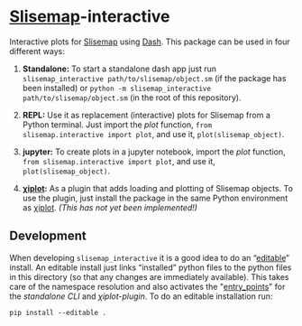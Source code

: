 # [Slisemap](https://github.com/edahelsinki/slisemap)-interactive

Interactive plots for [Slisemap](https://github.com/edahelsinki/slisemap) using [Dash](https://dash.plotly.com/). This package can be used in four different ways:

1. __Standalone:__ To start a standalone dash app just run `slisemap_interactive path/to/slisemap/object.sm` (if the package has been installed) or `python -m slisemap_interactive path/to/slisemap/object.sm` (in the root of this repository).

2. __REPL:__ Use it as replacement (interactive) plots for Slisemap from a Python terminal. Just import the *plot* function, `from slisemap.interactive import plot`, and use it, `plot(slisemap_object)`.

3. __jupyter:__ To create plots in a jupyter notebook, import the *plot* function, `from slisemap.interactive import plot`, and use it, `plot(slisemap_object)`.


4. __[χiplot](https://github.com/edahelsinki/xiplot):__ As a plugin that adds loading and plotting of Slisemap objects.
To use the plugin, just install the package in the same Python environment as [χiplot](https://github.com/edahelsinki/xiplot). *(This has not yet been implemented!)*

## Development

When developing `slisemap_interactive` it is a good idea to do an “[editable](https://setuptools.pypa.io/en/latest/userguide/development_mode.html)” install.
An editable install just links “installed” python files to the python files in this directory (so that any changes are immediately available).
This takes care of the namespace resolution and also activates the "[entry_points](https://setuptools.pypa.io/en/latest/userguide/entry_point.html)" for the *standalone CLI* and *χiplot-plugin*.
To do an editable installation run:

``` pip install --editable . ```

